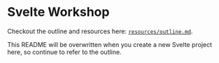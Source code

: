 # Svelte Workshop

Checkout the outline and resources here:
[`resources/outline.md`](./resources/outline.md).

This README will be overwritten when you create a new Svelte project here, so
continue to refer to the outline.